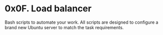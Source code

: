 # 0x0F. Load balancer

Bash scripts to automate your work. All scripts are designed to configure a brand new Ubuntu server to match the task requirements.
